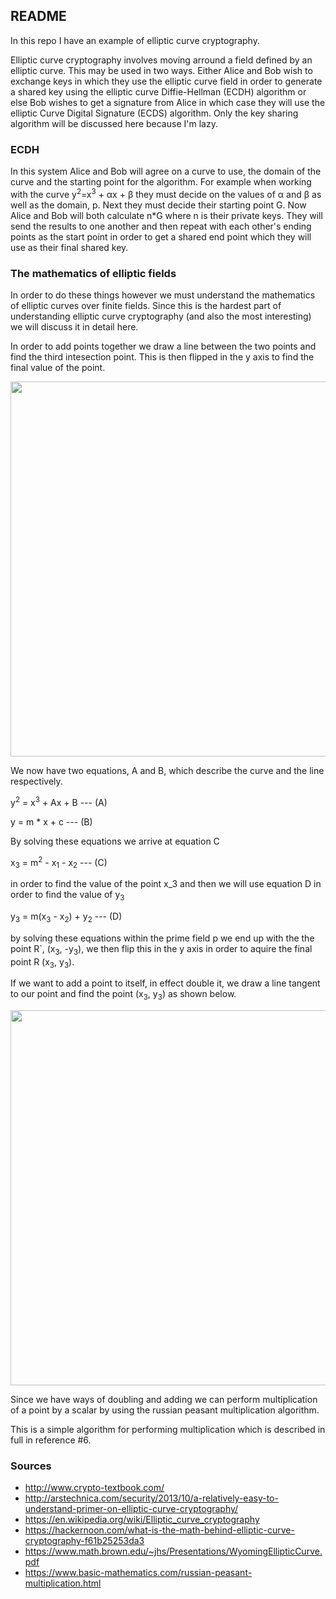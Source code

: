 ## README ##

In this repo I have an example of elliptic curve cryptography. 

Elliptic curve cryptography involves moving arround a field defined by an elliptic curve. This may be used in two ways. Either Alice and Bob wish to exchange keys in which they use the elliptic curve field in order to generate a shared key using the elliptic curve Diffie-Hellman (ECDH) algorithm or else Bob wishes to get a signature from Alice in which case they will use the elliptic Curve Digital Signature (ECDS) algorithm. Only the key sharing algorithm will be discussed here because I'm lazy.

### ECDH ###

In this system Alice and Bob will agree on a curve to use, the domain of the curve and the starting point for the algorithm. For example when working with the curve y<sup>2</sup>=x<sup>3</sup> + &alpha;x + &beta; they must decide on the values of &alpha; and &beta; as well as the domain, p. Next they must decide their starting point G. Now Alice and Bob will both calculate n*G where n is their private keys. They will send the results to one another and then repeat with each other's ending points as the start point in order to get a shared end point which they will use as their final shared key.


### The mathematics of elliptic fields ###

In order to do these things however we must understand the mathematics of elliptic curves over finite fields. Since this is the hardest part of understanding elliptic curve cryptography (and also the most interesting) we will discuss it in detail here.

In order to add points together we draw a line between the two points and find the third intesection point. This is then flipped in the y axis to find the final value of the point.

<image src='./curve_drawing_addition.png' width="600px;" align=center></image>

We now have two equations, A and B, which describe the curve and the line respectively.

y<sup>2</sup> = x<sup>3</sup> + Ax + B --- (A)

y = m * x + c --- (B)

By solving these equations we arrive at equation C

x<sub>3</sub> = m<sup>2</sup> - x<sub>1</sub> - x<sub>2</sub> --- (C)

in order to find the value of the point x_3 and then we will use equation D in order to find the value of y<sub>3</sub>

y<sub>3</sub> = m(x<sub>3</sub> - x<sub>2</sub>) + y<sub>2</sub> --- (D)

by solving these equations within the prime field p we end up with the the point R`, (x<sub>3</sub>, -y<sub>3</sub>), we then flip this in the y axis in order to aquire the final point R (x<sub>3</sub>, y<sub>3</sub>).

If we want to add a point to itself, in effect double it, we draw a line tangent to our point and find the point (x<sub>3</sub>, y<sub>3</sub>) as shown below.

<image src='./curve_drawing_doubling.png' width="600px;" align=center></image>

Since we have ways of doubling and adding we can perform multiplication of a point by a scalar by using the russian peasant multiplication algorithm.

This is a simple algorithm for performing multiplication which is described in full in reference #6.


### Sources ###

* http://www.crypto-textbook.com/
* http://arstechnica.com/security/2013/10/a-relatively-easy-to-understand-primer-on-elliptic-curve-cryptography/
* https://en.wikipedia.org/wiki/Elliptic_curve_cryptography
* https://hackernoon.com/what-is-the-math-behind-elliptic-curve-cryptography-f61b25253da3
* https://www.math.brown.edu/~jhs/Presentations/WyomingEllipticCurve.pdf
* https://www.basic-mathematics.com/russian-peasant-multiplication.html
